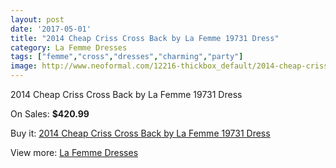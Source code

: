 ```yaml
---
layout: post
date: '2017-05-01'
title: "2014 Cheap Criss Cross Back by La Femme 19731 Dress"
category: La Femme Dresses
tags: ["femme","cross","dresses","charming","party"]
image: http://www.neoformal.com/12216-thickbox_default/2014-cheap-criss-cross-back-by-la-femme-19731-dress.jpg
---
```

2014 Cheap Criss Cross Back by La Femme 19731 Dress

On Sales: **$420.99**
<a href="https://www.neoformal.com/en/la-femme-dresses-2014/4344-2014-cheap-criss-cross-back-by-la-femme-19731-dress.html"><amp-img layout="responsive" width="600" height="600" src="//www.neoformal.com/12216-thickbox_default/2014-cheap-criss-cross-back-by-la-femme-19731-dress.jpg" alt="2014 Cheap Criss Cross Back by La Femme 19731 Dress 0" /></a>
<a href="https://www.neoformal.com/en/la-femme-dresses-2014/4344-2014-cheap-criss-cross-back-by-la-femme-19731-dress.html"><amp-img layout="responsive" width="600" height="600" src="//www.neoformal.com/12222-thickbox_default/2014-cheap-criss-cross-back-by-la-femme-19731-dress.jpg" alt="2014 Cheap Criss Cross Back by La Femme 19731 Dress 1" /></a>
<a href="https://www.neoformal.com/en/la-femme-dresses-2014/4344-2014-cheap-criss-cross-back-by-la-femme-19731-dress.html"><amp-img layout="responsive" width="600" height="600" src="//www.neoformal.com/12221-thickbox_default/2014-cheap-criss-cross-back-by-la-femme-19731-dress.jpg" alt="2014 Cheap Criss Cross Back by La Femme 19731 Dress 2" /></a>
<a href="https://www.neoformal.com/en/la-femme-dresses-2014/4344-2014-cheap-criss-cross-back-by-la-femme-19731-dress.html"><amp-img layout="responsive" width="600" height="600" src="//www.neoformal.com/12220-thickbox_default/2014-cheap-criss-cross-back-by-la-femme-19731-dress.jpg" alt="2014 Cheap Criss Cross Back by La Femme 19731 Dress 3" /></a>
<a href="https://www.neoformal.com/en/la-femme-dresses-2014/4344-2014-cheap-criss-cross-back-by-la-femme-19731-dress.html"><amp-img layout="responsive" width="600" height="600" src="//www.neoformal.com/12219-thickbox_default/2014-cheap-criss-cross-back-by-la-femme-19731-dress.jpg" alt="2014 Cheap Criss Cross Back by La Femme 19731 Dress 4" /></a>
<a href="https://www.neoformal.com/en/la-femme-dresses-2014/4344-2014-cheap-criss-cross-back-by-la-femme-19731-dress.html"><amp-img layout="responsive" width="600" height="600" src="//www.neoformal.com/12218-thickbox_default/2014-cheap-criss-cross-back-by-la-femme-19731-dress.jpg" alt="2014 Cheap Criss Cross Back by La Femme 19731 Dress 5" /></a>
<a href="https://www.neoformal.com/en/la-femme-dresses-2014/4344-2014-cheap-criss-cross-back-by-la-femme-19731-dress.html"><amp-img layout="responsive" width="600" height="600" src="//www.neoformal.com/12217-thickbox_default/2014-cheap-criss-cross-back-by-la-femme-19731-dress.jpg" alt="2014 Cheap Criss Cross Back by La Femme 19731 Dress 6" /></a>

Buy it: [2014 Cheap Criss Cross Back by La Femme 19731 Dress](https://www.neoformal.com/en/la-femme-dresses-2014/4344-2014-cheap-criss-cross-back-by-la-femme-19731-dress.html "2014 Cheap Criss Cross Back by La Femme 19731 Dress")

View more: [La Femme Dresses](https://www.neoformal.com/en/56-la-femme-dresses-2014 "La Femme Dresses")